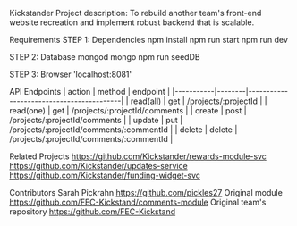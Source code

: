 Kickstander
Project description: To rebuild another team's front-end website recreation and implement robust backend that is scalable.

Requirements
STEP 1: Dependencies
npm install
npm run start
npm run dev

STEP 2: Database
mongod
mongo
npm run seedDB

STEP 3: Browser
'localhost:8081'

API Endpoints
| action    | method | endpoint                                 |
|-----------|--------|------------------------------------------|
| read(all) | get    | /projects/:projectId                     |
| read(one) | get    | /projects/:projectId/comments            |
| create    | post   | /projects/:projectId/comments            |
| update    | put    | /projects/:projectId/comments/:commentId |
| delete    | delete | /projects/:projectId/comments/:commentId |

Related Projects
https://github.com/Kickstander/rewards-module-svc
https://github.com/Kickstander/updates-service
https://github.com/Kickstander/funding-widget-svc

Contributors
Sarah Pickrahn
https://github.com/pickles27
Original module
https://github.com/FEC-Kickstand/comments-module
Original team's repository
https://github.com/FEC-Kickstand
